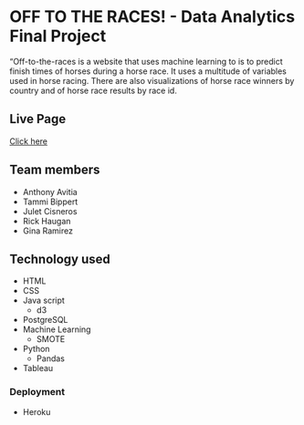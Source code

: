 # OFF TO THE RACES! - Data Analytics Final Project

“Off-to-the-races is a website that uses machine learning to is to  predict finish times of horses during a horse race.  It uses a multitude of variables used in horse racing.  There are also visualizations of horse race winners by country and of horse race results by race id. 

## Live Page 
[Click here](https://off-to-the-races.herokuapp.com/)

## Team members
- Anthony Avitia
- Tammi Bippert
- Julet Cisneros
- Rick Haugan
- Gina Ramirez


 ## Technology used

 - HTML
 - CSS
 - Java script
    - d3
 - PostgreSQL
 - Machine Learning
    - SMOTE
 - Python
    - Pandas
 - Tableau
 
 ### Deployment
 - Heroku
